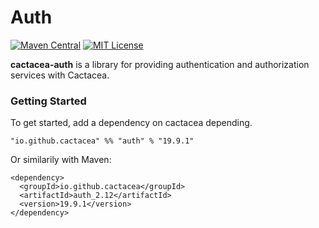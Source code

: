 Auth
==========================================================
[![Maven Central](https://maven-badges.herokuapp.com/maven-central/io.github.cactacea/auth_2.12/badge.svg)](https://maven-badges.herokuapp.com/maven-central/io.github.cactacea/auth_2.12)
[![MIT License](http://img.shields.io/badge/license-MIT-blue.svg?style=flat)](LICENSE)

**cactacea-auth** is a library for providing authentication and authorization services with Cactacea.

### Getting Started

To get started, add a dependency on cactacea depending.

```
"io.github.cactacea" %% "auth" % "19.9.1"
```
Or similarily with Maven:
```
<dependency>
  <groupId>io.github.cactacea</groupId>
  <artifactId>auth_2.12</artifactId>
  <version>19.9.1</version>
</dependency>
```

